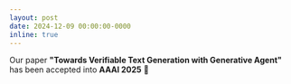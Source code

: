 ```yaml
---
layout: post
date: 2024-12-09 00:00:00-0000
inline: true
---
```


Our paper **"Towards Verifiable Text Generation with Generative Agent"** has been accepted into **AAAI 2025** 🎉
